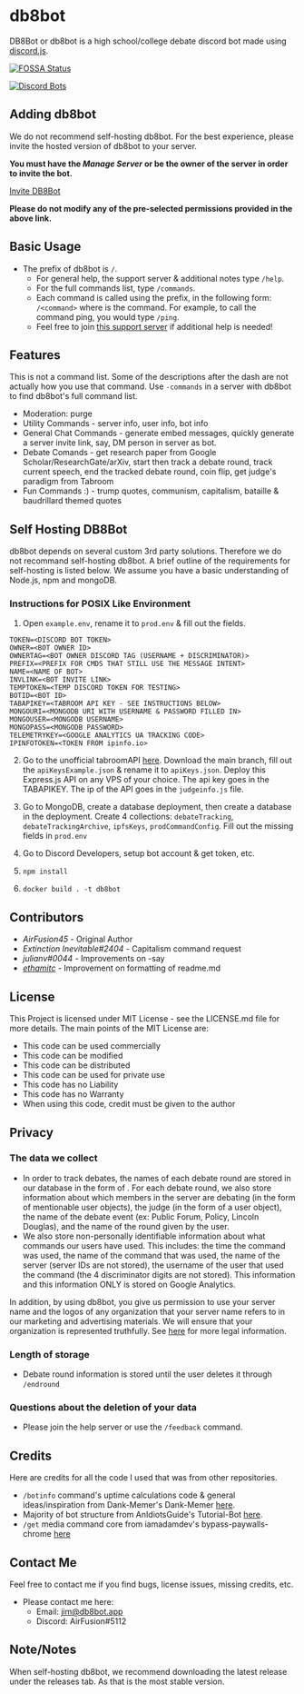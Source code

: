 # db8bot
DB8Bot or db8bot is a high school/college debate discord bot made using [discord.js](https://discord.js.org/).

[![FOSSA Status](https://app.fossa.com/api/projects/git%2Bgithub.com%2Fdb8bot%2Fdb8bot.svg?type=large)](https://app.fossa.com/projects/git%2Bgithub.com%2Fdb8bot%2Fdb8bot?ref=badge_large)

<!-- [![db8bot's Widget](https://api.botlist.space/widget/689368779305779204/5 "db8bot's Widget")](https://botlist.space/bot/689368779305779204?utm_source=bls&utm_medium=widget&utm_campaign=689368779305779204) -->

<!-- [![db8bot's Widget] (https://arcane-botcenter.xyz/api/widget/689368779305779204.svg) "db8bot's Widget")](https://arcane-botcenter.xyz/bot/689368779305779204) -->

<!-- [![MBL](https://mythicalbots.xyz/bot/689368779305779204/embed?q=dark/ )](https://mythicalbots.xyz/bot/689368779305779204) -->

[![Discord Bots](https://top.gg/api/widget/689368779305779204.svg)](https://top.gg/bot/689368779305779204)

## Adding db8bot
We do not recommend self-hosting db8bot. For the best experience, please invite the hosted version of db8bot to your server.

**You must have the *Manage Server* or be the owner of the server in order to invite the bot.**

[Invite DB8Bot](https://discord.com/oauth2/authorize?client_id=689368779305779204&permissions=310647056497&scope=bot%20applications.commands)

**Please do not modify any of the pre-selected permissions provided in the above link.**

## Basic Usage

* The prefix of db8bot is `/`.
    * For general help, the support server & additional notes type `/help`.
    * For the full commands list, type `/commands`.
    * Each command is called using the prefix, in the following form: `/<command>` where <command> is the command. For example, to call the command ping, you would type `/ping`.
    * Feel free to join [this support server](https://discord.gg/rEQc7C7) if additional help is needed!

## Features

This is not a command list. Some of the descriptions after the dash are not actually how you use that command. Use `-commands` in a server with db8bot to find db8bot's full command list.
  * Moderation: purge
  * Utility Commands - server info, user info, bot info 
  * General Chat Commands - generate embed messages, quickly generate a server invite link, say, DM person in server as bot.
  * Debate Comands - get research paper from Google Scholar/ResearchGate/arXiv, start then track a debate round, track current speech, end the tracked debate round, coin flip, get judge's paradigm from Tabroom
  * Fun Commands :) - trump quotes, communism, capitalism, bataille & baudrillard themed quotes

## Self Hosting DB8Bot
db8bot depends on several custom 3rd party solutions. Therefore we do not recommand self-hosting db8bot. A brief outline of the requirements for self-hosting is listed below. We assume you have a basic understanding of Node.js, npm and mongoDB.

### Instructions for POSIX Like Environment
  1. Open `example.env`, rename it to `prod.env` & fill out the fields.
  ```
  TOKEN=<DISCORD BOT TOKEN>
  OWNER=<BOT OWNER ID>
  OWNERTAG=<BOT OWNER DISCORD TAG (USERNAME + DISCRIMINATOR)>
  PREFIX=<PREFIX FOR CMDS THAT STILL USE THE MESSAGE INTENT>
  NAME=<NAME OF BOT>
  INVLINK=<BOT INVITE LINK>
  TEMPTOKEN=<TEMP DISCORD TOKEN FOR TESTING>
  BOTID=<BOT ID>
  TABAPIKEY=<TABROOM API KEY - SEE INSTRUCTIONS BELOW>
  MONGOURI=<MONGODB URI WITH USERNAME & PASSWORD FILLED IN>
  MONGOUSER=<MONGODB USERNAME>
  MONGOPASS=<MONGODB PASSWORD>
  TELEMETRYKEY=<GOOGLE ANALYTICS UA TRACKING CODE>
  IPINFOTOKEN=<TOKEN FROM ipinfo.io>
  ```
  2. Go to the unofficial tabroomAPI [here](https://github.com/AirFusion45/tabroomAPI). Download the main branch, fill out the `apiKeysExample.json` & rename it to `apiKeys.json`. Deploy this Express.js API on any VPS of your choice. The api key goes in the TABAPIKEY. The ip of the API goes in the `judgeinfo.js` file.

  3. Go to MongoDB, create a database deployment, then create a database in the deployment. Create 4 collections: `debateTracking`, `debateTrackingArchive`, `ipfsKeys`, `prodCommandConfig`. Fill out the missing fields in `prod.env`

  4. Go to Discord Developers, setup bot account & get token, etc.

  5. `npm install`

  6. `docker build . -t db8bot`

## Contributors

* *AirFusion45* - Original Author
* *Extinction Inevitable#2404* - Capitalism command request
* *julianv#0044* - Improvements on -say
* [*ethamitc*](https://github.com/ethamitc) - Improvement on formatting of readme.md

## License 
This Project is licensed under MIT License - see the LICENSE.md file for more details. The main points of the MIT License are:
  
  * This code can be used commercially
  * This code can be modified
  * This code can be distributed
  * This code can be used for private use
  * This code has no Liability
  * This code has no Warranty
  * When using this code, credit must be given to the author

## Privacy

  ### The data we collect
  * In order to track debates, the names of each debate round are stored in our database in the form of <server id><name of the round given by the user>. For each debate round, we also store information about which members in the server are debating (in the form of mentionable user objects), the judge (in the form of a user object), the name of the debate event (ex: Public Forum, Policy, Lincoln Douglas), and the name of the round given by the user.
  * We also store non-personally identifiable information about what commands our users have used. This includes: the time the command was used, the name of the command that was used, the name of the server (server IDs are not stored), the username of the user that used the command (the 4 discriminator digits are not stored). This information and this information ONLY is stored on Google Analytics. 

  In addition, by using db8bot, you give us permission to use your server name and the logos of any organization that your server name refers to in our marketing and advertising materials. We will ensure that your organization is represented truthfully. See [here](https://www.gfrlaw.com/what-we-do/insights/beyond-brand-x-using-another%E2%80%99s-trademark-your-own-advertising) for more legal information.

  ### Length of storage
  * Debate round information is stored until the user deletes it through `/endround` 

  ### Questions about the deletion of your data
  * Please join the help server or use the `/feedback` command.

## Credits
Here are credits for all the code I used that was from other repositories.
  * `/botinfo` command's uptime calculations code & general ideas/inspiration from Dank-Memer's Dank-Memer [here](https://github.com/Dank-Memer/Dank-Memer).
  * Majority of bot structure from AnIdiotsGuide's Tutorial-Bot [here](https://github.com/AnIdiotsGuide/Tutorial-Bot).
  * `/get` media command core from iamadamdev's bypass-paywalls-chrome [here](https://github.com/iamadamdev/bypass-paywalls-chrome/)

## Contact Me
Feel free to contact me if you find bugs, license issues, missing credits, etc.

  * Please contact me here:
    * Email: jim@db8bot.app
    * Discord: AirFusion#5112

## Note/Notes 
  When self-hosting db8bot, we recommend downloading the latest release under the releases tab. As that is the most stable version.